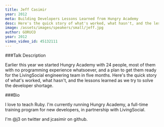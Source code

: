```yaml
---
title: Jeff Casimir
year: 2012
meta: Building Developers Lessons Learned from Hungry Academy
desc: Here's the quick story of what's worked, what hasn't, and the lessons learned as we try to solve the developer shortage.
image: /assets/images/speakers/small/jeff.jpg
author: GORUCO
year: 2012
vimeo_video_id: 45132111
---
```


###Talk Description

Earlier this year we started Hungry Academy with 24 people, most of them with no programming experience whatsoever, and a plan to get them ready for the LivingSocial engineering team in five months. Here's the quick story of what's worked, what hasn't, and the lessons learned as we try to solve the developer shortage.

###Bio

I love to teach Ruby. I'm currently running Hungry Academy, a full-time training program for new developers, in partnership with LivingSocial.

I'm @j3 on twitter and jcasimir on github.
